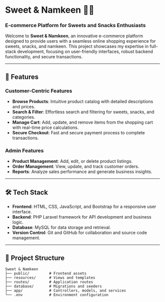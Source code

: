# Sweet & Namkeen 🍬🍘  

### E-commerce Platform for Sweets and Snacks Enthusiasts  

Welcome to **Sweet & Namkeen**, an innovative e-commerce platform designed to provide users with a seamless online shopping experience for sweets, snacks, and namkeen. This project showcases my expertise in full-stack development, focusing on user-friendly interfaces, robust backend functionality, and secure transactions.  

---

## 🚀 Features  

### Customer-Centric Features  
- **Browse Products**: Intuitive product catalog with detailed descriptions and prices.  
- **Search & Filter**: Effortless search and filtering for sweets, snacks, and categories.  
- **Manage Cart**: Add, update, and remove items from the shopping cart with real-time price calculations.  
- **Secure Checkout**: Fast and secure payment process to complete transactions.  

### Admin Features  
- **Product Management**: Add, edit, or delete product listings.  
- **Order Management**: View, update, and track customer orders.  
- **Reports**: Analyze sales performance and generate business insights.  

---

## 🛠️ Tech Stack  

- **Frontend**: HTML, CSS, JavaScript, and Bootstrap for a responsive user interface.  
- **Backend**: PHP Laravel framework for API development and business logic.  
- **Database**: MySQL for data storage and retrieval.  
- **Version Control**: Git and GitHub for collaboration and source code management.  

---

## 📂 Project Structure  

```plaintext  
Sweet & Namkeen  
├── public/         # Frontend assets  
├── resources/      # Views and templates  
├── routes/         # Application routes  
├── database/       # Migrations and seeders  
├── app/            # Controllers, models, and services  
└── .env            # Environment configuration




